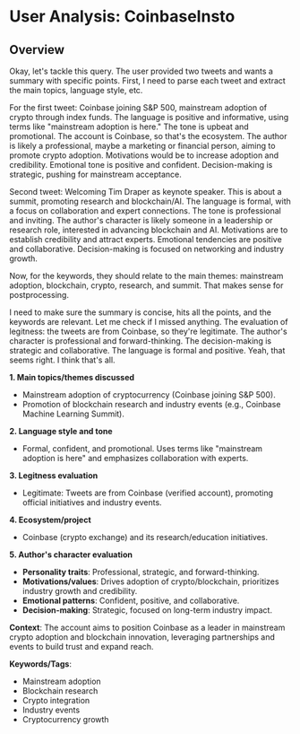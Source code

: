 # User Analysis: CoinbaseInsto

## Overview

<think>
Okay, let's tackle this query. The user provided two tweets and wants a summary with specific points. First, I need to parse each tweet and extract the main topics, language style, etc.

For the first tweet: Coinbase joining S&P 500, mainstream adoption of crypto through index funds. The language is positive and informative, using terms like "mainstream adoption is here." The tone is upbeat and promotional. The account is Coinbase, so that's the ecosystem. The author is likely a professional, maybe a marketing or financial person, aiming to promote crypto adoption. Motivations would be to increase adoption and credibility. Emotional tone is positive and confident. Decision-making is strategic, pushing for mainstream acceptance.

Second tweet: Welcoming Tim Draper as keynote speaker. This is about a summit, promoting research and blockchain/AI. The language is formal, with a focus on collaboration and expert connections. The tone is professional and inviting. The author's character is likely someone in a leadership or research role, interested in advancing blockchain and AI. Motivations are to establish credibility and attract experts. Emotional tendencies are positive and collaborative. Decision-making is focused on networking and industry growth.

Now, for the keywords, they should relate to the main themes: mainstream adoption, blockchain, crypto, research, and summit. That makes sense for postprocessing.

I need to make sure the summary is concise, hits all the points, and the keywords are relevant. Let me check if I missed anything. The evaluation of legitness: the tweets are from Coinbase, so they're legitimate. The author's character is professional and forward-thinking. The decision-making is strategic and collaborative. The language is formal and positive. Yeah, that seems right. I think that's all.
</think>

**1. Main topics/themes discussed**  
- Mainstream adoption of cryptocurrency (Coinbase joining S&P 500).  
- Promotion of blockchain research and industry events (e.g., Coinbase Machine Learning Summit).  

**2. Language style and tone**  
- Formal, confident, and promotional. Uses terms like "mainstream adoption is here" and emphasizes collaboration with experts.  

**3. Legitness evaluation**  
- Legitimate: Tweets are from Coinbase (verified account), promoting official initiatives and industry events.  

**4. Ecosystem/project**  
- Coinbase (crypto exchange) and its research/education initiatives.  

**5. Author's character evaluation**  
- **Personality traits**: Professional, strategic, and forward-thinking.  
- **Motivations/values**: Drives adoption of crypto/blockchain, prioritizes industry growth and credibility.  
- **Emotional patterns**: Confident, positive, and collaborative.  
- **Decision-making**: Strategic, focused on long-term industry impact.  

**Context**: The account aims to position Coinbase as a leader in mainstream crypto adoption and blockchain innovation, leveraging partnerships and events to build trust and expand reach.  

**Keywords/Tags**:  
- Mainstream adoption  
- Blockchain research  
- Crypto integration  
- Industry events  
- Cryptocurrency growth